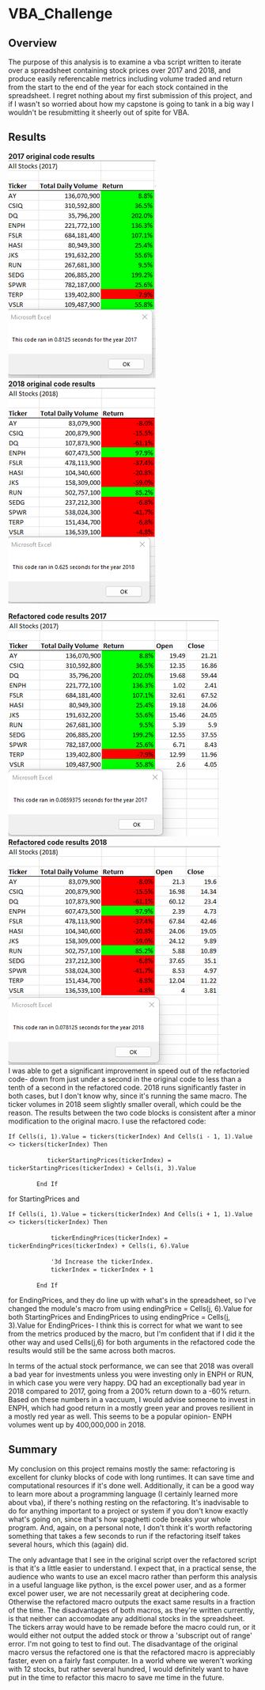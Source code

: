 # VBA_Challenge
 ## Overview
The purpose of this analysis is to examine a vba script written to iterate over a spreadsheet containing stock prices over 2017 and 2018, and produce easily referencable metrics including volume traded and return from the start to the end of the year for each stock contained in the spreadsheet.
I regret nothing about my first submission of this project, and if I wasn't so worried about how my capstone is going to tank in a big way I wouldn't be resubmitting it sheerly out of spite for VBA.
 ## Results

 **2017 original code results**  
 ![](https://github.com/ChrisJAnderson/VBA_Challenge/blob/main/Resources/OldCode2017.png)  
 **2018 original code results**  
 ![](https://github.com/ChrisJAnderson/VBA_Challenge/blob/main/Resources/OldCode2018.png)   
  
**Refactored code results 2017**  
![](https://github.com/ChrisJAnderson/VBA_Challenge/blob/main/Resources/NewCode2017.png)  
**Refactored code results 2018**  
![](https://github.com/ChrisJAnderson/VBA_Challenge/blob/main/Resources/NewCode2018.png)  
I was able to get a significant improvement in speed out of the refactoried code- down from just under a second in the original code to less than a tenth of a second in the refactored code. 2018 runs significantly faster in both cases, but I don't know why, since it's running the same macro. The ticker volumes in 2018 seem slightly smaller overall, which could be the reason.
The results between the two code blocks is consistent after a minor modification to the original macro. I use the refactored code: 
```
If Cells(i, 1).Value = tickers(tickerIndex) And Cells(i - 1, 1).Value <> tickers(tickerIndex) Then
            
           tickerStartingPrices(tickerIndex) = tickerStartingPrices(tickerIndex) + Cells(i, 3).Value
            
        End If
```  
for StartingPrices and 
```
If Cells(i, 1).Value = tickers(tickerIndex) And Cells(i + 1, 1).Value <> tickers(tickerIndex) Then
            
            tickerEndingPrices(tickerIndex) = tickerEndingPrices(tickerIndex) + Cells(i, 6).Value

            '3d Increase the tickerIndex.
            tickerIndex = tickerIndex + 1
            
        End If
```
for EndingPrices, and they do line up with what's in the spreadsheet, so I've changed the module's macro from using endingPrice = Cells(j, 6).Value for both StartingPrices and EndingPrices to using endingPrice = Cells(j, 3).Value for EndingPrices- I think this is correct for what we want to see from the metrics produced by the macro, but I'm confident that if I did it the other way and used Cells(j,6) for both arguments in the refactored code the results would still be the same across both macros.   
  
In terms of the actual stock performance, we can see that 2018 was overall a bad year for investments unless you were investing only in ENPH or RUN, in which case you were very happy.
DQ had an exceptionally bad year in 2018 compared to 2017, going from a 200% return down to a -60% return. Based on these numbers in a vaccuum, I would advise someone to invest in ENPH, which had good return in a mostly green year and proves resilient in a mostly red year as well. This seems to be a popular opinion- ENPH volumes went up by 400,000,000 in 2018.
## Summary
My conclusion on this project remains mostly the same: refactoring is excellent for clunky blocks of code with long runtimes. It can save time and computational resources if it's done well. Additionally, it can be a good way to learn more about a programming language (I certainly learned more about vba), if there's nothing resting on the refactoring. It's inadvisable to do for anything important to a project or system if you don't know exactly what's going on, since that's how spaghetti code breaks your whole program. And, again, on a personal note, I don't think it's worth refactoring something that takes a few seconds to run if the refactoring itself takes several hours, which this (again) did.  
  
The only advantage that I see in the original script over the refactored script is that it's a little easier to understand. I expect that, in a practical sense, the audience who wants to use an excel macro rather than perform this analysis in a useful language like python, is the excel power user, and as a former excel power user, we are not necessarily great at deciphering code.
Otherwise the refactored macro outputs the exact same results in a fraction of the time. The disadvantages of both macros, as they're written currently, is that neither can accomodate any additional stocks in the spreadsheet. The tickers array would have to be remade before the macro could run, or it would either not output the added stock or throw a 'subscript out of range' error. I'm not going to test to find out. The disadvantage of the original macro versus the refactored one is that the refactored macro is appreciably faster, even on a fairly fast computer. In a world where we weren't working with 12 stocks, but rather several hundred, I would definitely want to have put in the time to refactor this macro to save me time in the future.

